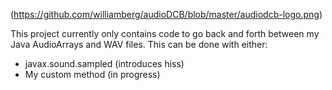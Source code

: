 (https://github.com/williamberg/audioDCB/blob/master/audiodcb-logo.png)

This project currently only contains code to go back and forth between my Java AudioArrays and WAV files. This can be done with either:
- javax.sound.sampled (introduces hiss)
- My custom method (in progress)

